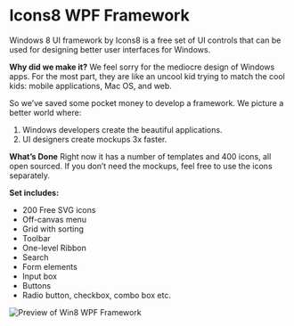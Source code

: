 # Icons8 WPF Framework

Windows 8 UI framework by Icons8 is a free set of UI controls that can be used for designing better user interfaces for Windows.

**Why did we make it?**
We feel sorry for the mediocre design of Windows apps. For the most part, they are like an uncool kid trying to match the cool kids: mobile applications, Mac OS, and web.

So we’ve saved some pocket money to develop a framework. We picture a better world where:
1. Windows developers create the beautiful applications.
2. UI designers create mockups 3x faster.

**What’s Done**
Right now it has a number of templates and 400 icons, all open sourced. If you don’t need the mockups, feel free to use the icons separately.

**Set includes:**
- 200 Free SVG icons
- Off-canvas menu 
- Grid with sorting 
- Toolbar 
- One-level Ribbon 
- Search 
- Form elements 
- Input box 
- Buttons 
- Radio button, checkbox, combo box etc.

![Preview of Win8 WPF Framework](https://github.com/icons8/Win8-UI-Framework/blob/master/Win8WPF.png)
